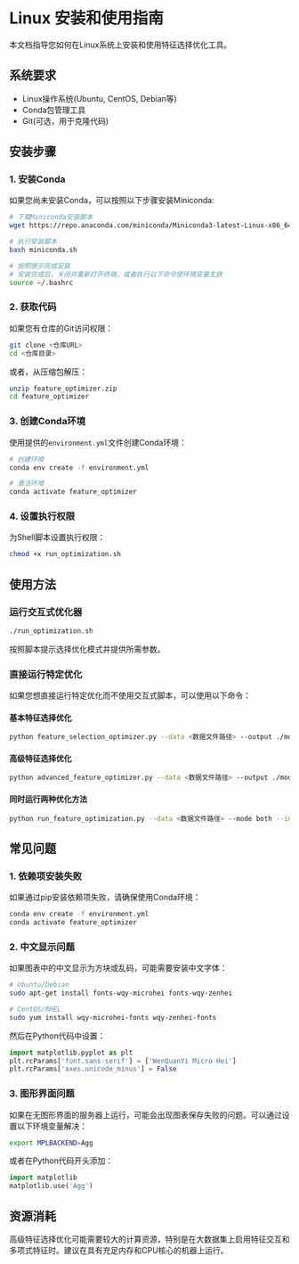 # Linux 安装和使用指南

本文档指导您如何在Linux系统上安装和使用特征选择优化工具。

## 系统要求

- Linux操作系统(Ubuntu, CentOS, Debian等)
- Conda包管理工具
- Git(可选，用于克隆代码)

## 安装步骤

### 1. 安装Conda

如果您尚未安装Conda，可以按照以下步骤安装Miniconda:

```bash
# 下载Miniconda安装脚本
wget https://repo.anaconda.com/miniconda/Miniconda3-latest-Linux-x86_64.sh -O miniconda.sh

# 执行安装脚本
bash miniconda.sh

# 按照提示完成安装
# 安装完成后，关闭并重新打开终端，或者执行以下命令使环境变量生效
source ~/.bashrc
```

### 2. 获取代码

如果您有仓库的Git访问权限：

```bash
git clone <仓库URL>
cd <仓库目录>
```

或者，从压缩包解压：

```bash
unzip feature_optimizer.zip
cd feature_optimizer
```

### 3. 创建Conda环境

使用提供的`environment.yml`文件创建Conda环境：

```bash
# 创建环境
conda env create -f environment.yml

# 激活环境
conda activate feature_optimizer
```

### 4. 设置执行权限

为Shell脚本设置执行权限：

```bash
chmod +x run_optimization.sh
```

## 使用方法

### 运行交互式优化器

```bash
./run_optimization.sh
```

按照脚本提示选择优化模式并提供所需参数。

### 直接运行特定优化

如果您想直接运行特定优化而不使用交互式脚本，可以使用以下命令：

#### 基本特征选择优化

```bash
python feature_selection_optimizer.py --data <数据文件路径> --output ./models
```

#### 高级特征选择优化

```bash
python advanced_feature_optimizer.py --data <数据文件路径> --output ./models_advanced --interactions --polynomials
```

#### 同时运行两种优化方法

```bash
python run_feature_optimization.py --data <数据文件路径> --mode both --interactions --polynomials
```

## 常见问题

### 1. 依赖项安装失败

如果通过pip安装依赖项失败，请确保使用Conda环境：

```bash
conda env create -f environment.yml
conda activate feature_optimizer
```

### 2. 中文显示问题

如果图表中的中文显示为方块或乱码，可能需要安装中文字体：

```bash
# Ubuntu/Debian
sudo apt-get install fonts-wqy-microhei fonts-wqy-zenhei

# CentOS/RHEL
sudo yum install wqy-microhei-fonts wqy-zenhei-fonts
```

然后在Python代码中设置：

```python
import matplotlib.pyplot as plt
plt.rcParams['font.sans-serif'] = ['WenQuanYi Micro Hei']
plt.rcParams['axes.unicode_minus'] = False
```

### 3. 图形界面问题

如果在无图形界面的服务器上运行，可能会出现图表保存失败的问题。可以通过设置以下环境变量解决：

```bash
export MPLBACKEND=Agg
```

或者在Python代码开头添加：

```python
import matplotlib
matplotlib.use('Agg')
```

## 资源消耗

高级特征选择优化可能需要较大的计算资源，特别是在大数据集上启用特征交互和多项式特征时。建议在具有充足内存和CPU核心的机器上运行。 